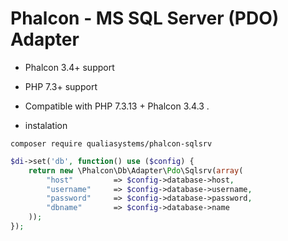 # Phalcon - MS SQL Server (PDO) Adapter

- Phalcon 3.4+ support

- PHP 7.3+ support


- Compatible with PHP 7.3.13 + Phalcon 3.4.3 .

- instalation

```
composer require qualiasystems/phalcon-sqlsrv
```


```php
$di->set('db', function() use ($config) {
	return new \Phalcon\Db\Adapter\Pdo\Sqlsrv(array(
		"host"         => $config->database->host,
		"username"     => $config->database->username,
		"password"     => $config->database->password,
		"dbname"       => $config->database->name
	));
});


```
